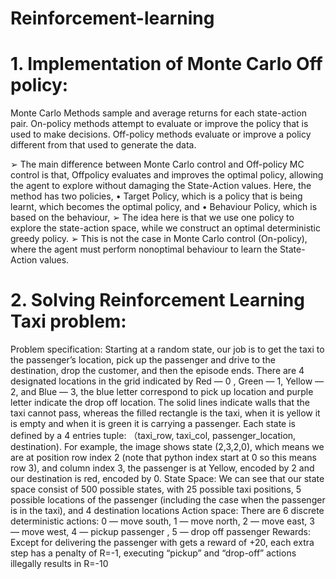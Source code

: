 # Reinforcement-learning
# 1. Implementation of Monte Carlo Off policy:
 Monte Carlo Methods sample and average returns for each state-action pair. On-policy methods attempt to evaluate or improve the policy that is used to make decisions. Off-policy methods evaluate or improve a policy different from that used to generate the data.

➢ The main difference between Monte Carlo control and Off-policy MC control is that, Offpolicy evaluates and improves the optimal policy, allowing the agent to explore without damaging the State-Action values. Here, the method has two policies,
• Target Policy, which is a policy that is being learnt, which becomes the optimal policy, and
• Behaviour Policy, which is based on the behaviour,
➢ The idea here is that we use one policy to explore the state-action space, while we construct an optimal deterministic greedy policy.
➢ This is not the case in Monte Carlo control (On-policy), where the agent must perform nonoptimal behaviour to learn the State-Action values.


# 2. Solving Reinforcement Learning Taxi problem: 
 Problem specification:
Starting at a random state, our job is to get the taxi to the passenger’s location, pick up the passenger and drive to the destination, drop the customer, and then the episode ends.
There are 4 designated locations in the grid indicated by Red — 0 , Green — 1, Yellow — 2, and Blue — 3, the blue letter correspond to pick up location and purple letter indicate the drop off location. The solid lines indicate walls that the taxi cannot pass, whereas the filled rectangle is the taxi, when it is yellow it is empty and when it is green it is carrying a passenger.
Each state is defined by a 4 entries tuple: （taxi_row, taxi_col, passenger_location, destination). For example, the image shows state (2,3,2,0), which means we are at position row index 2 (note that python index start at 0 so this means row 3), and column index 3, the passenger is at Yellow, encoded by 2 and our destination is red, encoded by 0.
State Space: We can see that our state space consist of 500 possible states, with 25 possible taxi positions, 5 possible locations of the passenger (including the case when the passenger is in the taxi), and 4 destination locations
Action space: There are 6 discrete deterministic actions: 0 — move south, 1 — move north, 2 — move east, 3 — move west, 4 — pickup passenger , 5 — drop off passenger
Rewards: Except for delivering the passenger with gets a reward of +20, each extra step has a penalty of R=-1, executing “pickup” and “drop-off” actions illegally results in R=-10
